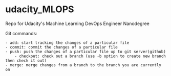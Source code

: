 # udacity_MLOPS
Repo for Udacity's Machine Learning DevOps Engineer Nanodegree

Git commands:

	- add: start tracking the changes of a particular file
	- commit: commit the changes of a particular file
	- push: push the changes of a particular file up to git server(github) 
        - checkout: check out a branch (use -b option to create new branch then check it out)
	- merge: merge changes from a branch to the branch you are currently on

